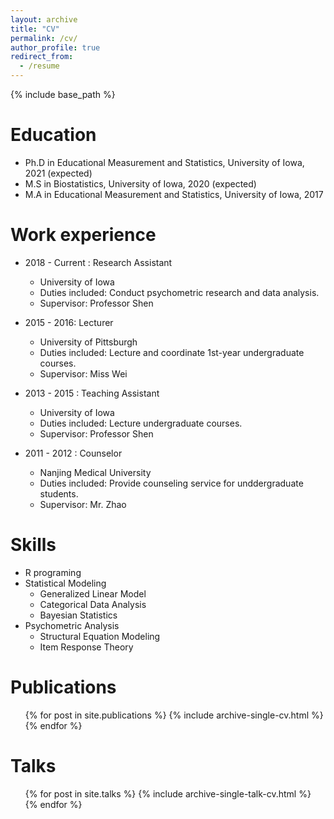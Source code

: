 ```yaml
---
layout: archive
title: "CV"
permalink: /cv/
author_profile: true
redirect_from:
  - /resume
---
```


{% include base_path %}

Education
======
* Ph.D in Educational Measurement and Statistics, University of Iowa, 2021 (expected)
* M.S  in Biostatistics, University of Iowa, 2020 (expected)
* M.A  in Educational Measurement and Statistics, University of Iowa, 2017




Work experience
======
* 2018 - Current : Research Assistant
  * University of Iowa
  * Duties included: Conduct psychometric research and data analysis.
  * Supervisor: Professor Shen

* 2015 - 2016: Lecturer 
  * University of Pittsburgh
  * Duties included: Lecture and coordinate 1st-year undergraduate courses. 
  * Supervisor: Miss Wei
  
* 2013 - 2015 : Teaching Assistant
  * University of Iowa
  * Duties included: Lecture undergraduate courses.
  * Supervisor: Professor Shen
  
* 2011 - 2012 : Counselor
  * Nanjing Medical University
  * Duties included: Provide counseling service for unddergraduate students.
  * Supervisor: Mr. Zhao




  
Skills
======
* R programing
* Statistical Modeling
  * Generalized Linear Model
  * Categorical Data Analysis
  * Bayesian Statistics
* Psychometric Analysis
  * Structural Equation Modeling
  * Item Response Theory


Publications
======
  <ul>{% for post in site.publications %}
    {% include archive-single-cv.html %}
  {% endfor %}</ul>
  
Talks
======
  <ul>{% for post in site.talks %}
    {% include archive-single-talk-cv.html %}
  {% endfor %}</ul>
  
